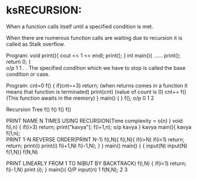 # ksRECURSION:
When a function calls itself until a specified condition is met.

When there are numerous function calls are waiting due to recursion it is called as Stalk overflow.

Program:
 void print(){
cout << 1 << endl;
print();
}
int main(){
……
print();
return 0;
}          
o/p
1
1
.
.
The specified condition which we have to stop is called the base condition or case. 

Program:
cnt=0
f()
{
if(cnt==3)
return;      (when returns comes in a function it means that function is terminated)
print(cnt)     (value of count is 0)
cnt++
f()            (This function awaits in the memory)
}
main()
{
}
f();
o/p
0
1
2

Recursion Tree
       f()
      f()
    f()
  f()

  PRINT NAME N TIMES USING RECURSION(Time complexity = o(n) )
  void f(i,n)
  {
  if(i>3)
  return;
  print("kavya");
  f(i+1,n);                    o/p       kavya 
  }                                      kavya
  main(){                                kavya
  f(1,n);                                        
PRINT  1-N                           REVERSE ORDER(PRINT N-1)
f(i,N){                              f(i,N){
if(i>N)                              if(i<1)
return;                              return; 
print(i)                             print(i)
f(i+1,N)                             f(i-1,N);
}                                    }
main()                               main()
{                                    {
input(N)                             input(N)
f(1,N)}                              f(N,N)

PRINT LINEARLY FROM 1 TO N(BUT BY BACKTRACK)
f(i,N)
{
if(i<1)
return;
f(i-1,N)
print (i);
}
main(){                           O/P
input(n)                          1
f(N,N);                           2
                                  3

